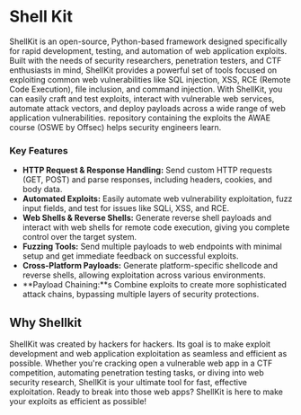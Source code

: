 # Shell Kit

ShellKit is an open-source, Python-based framework designed specifically for rapid development, testing, and automation of web application exploits. Built with the needs of security researchers, penetration testers, and CTF enthusiasts in mind, ShellKit provides a powerful set of tools focused on exploiting common web vulnerabilities like SQL injection, XSS, RCE (Remote Code Execution), file inclusion, and command injection. With ShellKit, you can easily craft and test exploits, interact with vulnerable web services, automate attack vectors, and deploy payloads across a wide range of web application vulnerabilities. repository containing the exploits the AWAE course (OSWE by Offsec) helps security engineers learn.

### Key Features

* **HTTP Request & Response Handling:** Send custom HTTP requests (GET, POST) and parse responses, including headers, cookies, and body data.
* **Automated Exploits:** Easily automate web vulnerability exploitation, fuzz input fields, and test for issues like SQLi, XSS, and RCE.
* **Web Shells & Reverse Shells:** Generate reverse shell payloads and interact with web shells for remote code execution, giving you complete control over the target system.
* **Fuzzing Tools:** Send multiple payloads to web endpoints with minimal setup and get immediate feedback on successful exploits.
* **Cross-Platform Payloads:** Generate platform-specific shellcode and reverse shells, allowing exploitation across various environments.
* **Payload Chaining:**s Combine exploits to create more sophisticated attack chains, bypassing multiple layers of security protections.

## Why Shellkit

ShellKit was created by hackers for hackers. Its goal is to make exploit development and web application exploitation as seamless and efficient as possible. Whether you're cracking open a vulnerable web app in a CTF competition, automating penetration testing tasks, or diving into web security research, ShellKit is your ultimate tool for fast, effective exploitation. Ready to break into those web apps? ShellKit is here to make your exploits as efficient as possible!